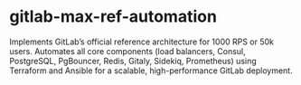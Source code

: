 # gitlab-max-ref-automation
Implements GitLab’s official reference architecture for 1000 RPS or 50k users. Automates all core components (load balancers, Consul, PostgreSQL, PgBouncer, Redis, Gitaly, Sidekiq, Prometheus) using Terraform and Ansible for a scalable, high-performance GitLab deployment.
